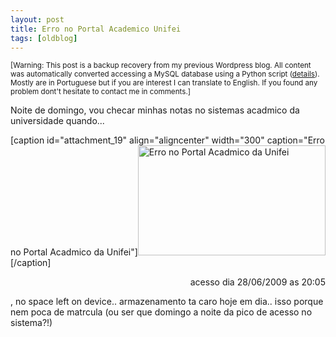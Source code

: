 ```yaml
---
layout: post
title: Erro no Portal Academico Unifei
tags: [oldblog]
---
```


<small>[Warning: This post is a backup recovery from my previous Wordpress blog. All content was automatically converted accessing a MySQL database using a Python script (<a href="http://maluta.github.io/blog/convert-wordpress-to-jekyll/">details</a>). Mostly are in Portuguese but if you are interest I can translate to English. If you found any problem dont't hesitate to contact me in comments.]</small>



Noite de domingo, vou checar minhas notas no sistemas acadmico da universidade quando...

[caption id="attachment_19" align="aligncenter" width="300" caption="Erro no Portal Acadmico da Unifei"]<a href="http://www.coding.com.br/wp-content/uploads/2009/06/portalacademico_shot.png"><img class="size-medium wp-image-19" title="Erro no Portal Acadmico da Unifei" src="http://www.coding.com.br/wp-content/uploads/2009/06/portalacademico_shot-300x176.png" alt="Erro no Portal Acadmico da Unifei" width="300" height="176" /></a>[/caption]
<p style="text-align: right;">acesso dia 28/06/2009 as 20:05</p>

, no space left on device.. armazenamento ta caro hoje em dia.. isso porque nem  poca de matrcula (ou ser que domingo a noite da pico de acesso no sistema?!)